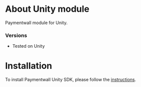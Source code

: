 # About Unity module
Paymentwall module for Unity.


### Versions
* Tested on Unity

# Installation
To install Paymentwall Unity SDK, please follow the [instructions](https://www.paymentwall.com/en/documentation/Unity/3609).
